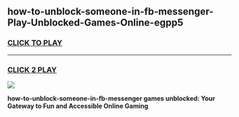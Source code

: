 
## how-to-unblock-someone-in-fb-messenger-Play-Unblocked-Games-Online-egpp5
<h3>
<a href="https://premium76.site?title=how-to-unblock-someone-in-fb-messenger&ref=25A">CLICK TO PLAY</a></h3>
<hr>

<h3>
<a href="https://premium76.site?title=how-to-unblock-someone-in-fb-messenger&ref=25A">CLICK 2 PLAY</a>
  
</h3>

<a href="https://premium76.site?title=how-to-unblock-someone-in-fb-messenger&ref=25A"><img src="https://clearcache.store/games.png"></a>


**how-to-unblock-someone-in-fb-messenger games unblocked: Your Gateway to Fun and Accessible Online Gaming**
